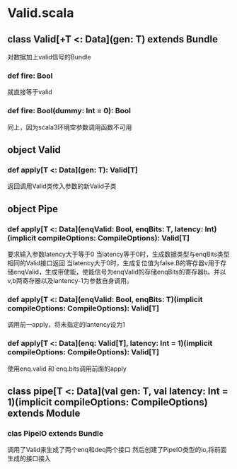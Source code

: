 # Valid.scala

## class Valid[+T <: Data](gen: T) extends Bundle

对数据加上valid信号的Bundle

### def fire: Bool

就直接等于valid

### def fire: Bool(dummy: Int = 0): Bool

同上，因为scala3环境空参数调用函数不可用

## object Valid

### def apply[T <: Data](gen: T): Valid[T]

返回调用Valid类传入参数的新Valid子类

## object Pipe

### def apply[T <: Data](enqValid: Bool, enqBits: T, latency: Int)(implicit compileOptions: CompileOptions): Valid[T]

要求输入参数latency大于等于0
当latency等于0时，生成数据类型与enqBits类型相同的Valid接口返回
当latency大于0时，生成复位值为false.B的寄存器v用于存储enqValid，生成带使能，使能信号为enqValid的存储enqBits的寄存器b。并以v,b两寄存器以及lantency-1为参数自身调用。

### def apply[T <: Data](enqValid: Bool, enqBits: T)(implicit compileOptions: CompileOptions): Valid[T]

调用前一apply，将未指定的lantency设为1

### def apply[T <: Data](enq: Valid[T], latency: Int = 1)(implicit compileOptions: CompileOptions): Valid[T]

使用enq.valid 和 enq.bits调用前面的apply

## class pipe[T <: Data](val gen: T, val latency: Int = 1)(implicit compileOptions: CompileOptions) extends Module

### clas PipeIO extends Bundle

调用了Valid来生成了两个enq和deq两个接口
然后创建了PipeIO类型的io,将前面生成的接口接入
